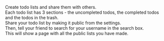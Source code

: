 Create todo lists and share them with others.<br>
Each todo list has 3 sections - the uncompleted todos, the completed todos and the todos in the trash.<br>
Share your todo list by making it public from the settings.<br>
Then, tell your friend to search for your username in the search box.<br>
This will show a page with all the public lists you have made.

